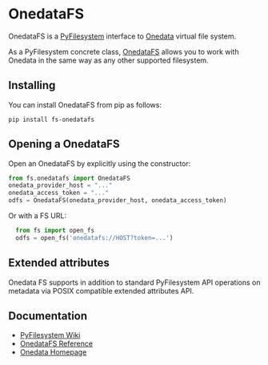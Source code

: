 # OnedataFS

OnedataFS is a [PyFilesystem](https://www.pyfilesystem.org/) interface to
[Onedata](https://onedata.org) virtual file system.

As a PyFilesystem concrete class, [OnedataFS](https://github.com/onedata/fs-onedatafs/)
allows you to work with Onedata in the same way as any other supported filesystem.

## Installing

You can install OnedataFS from pip as follows:

```
pip install fs-onedatafs
```

## Opening a OnedataFS

Open an OnedataFS by explicitly using the constructor:

```python
from fs.onedatafs import OnedataFS
onedata_provider_host = "..."
onedata_access_token = "..."
odfs = OnedataFS(onedata_provider_host, onedata_access_token)
```

Or with a FS URL:

```python
  from fs import open_fs
  odfs = open_fs('onedatafs://HOST?token=...')
```

## Extended attributes

Onedata FS supports in addition to standard PyFilesystem API operations
on metadata via POSIX compatible extended attributes API.


## Documentation

- [PyFilesystem Wiki](https://www.pyfilesystem.org)
- [OnedataFS Reference](http://fs-onedatafs.readthedocs.io/en/latest/)
- [Onedata Homepage](https://onedata.org)